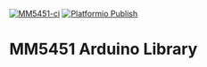 [![MM5451-ci](https://github.com/Amoskeag/MM5451-Library/actions/workflows/mm5451-actions.yml/badge.svg)](https://github.com/Amoskeag/MM5451-Library/actions/workflows/mm5451-actions.yml)
[![Platformio Publish](https://github.com/Amoskeag/MM5451-Library/actions/workflows/platformio-publish.yml/badge.svg)](https://github.com/Amoskeag/MM5451-Library/actions/workflows/platformio-publish.yml)

# MM5451 Arduino Library

